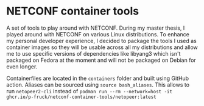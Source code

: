 # NETCONF container tools

A set of tools to play around with NETCONF. During my master thesis, I played around with NETCONF on various Linux distributions. To enhance my personal developer experience, I decided to package the tools I used as container images so they will be usable across all my distributions and allow me to use specific versions of dependencies like libyang3 which isn't packaged on Fedora at the moment and will not be packaged on Debian for even longer.

Containerfiles are located in the `containers` folder and built using GitHub action. Aliases can be sourced using `source bash_aliases`. This allows to run `netopeer2-cli` instead of `podman run --rm --network=host -it ghcr.io/p-fruck/netconf-container-tools/netopeer:latest`
